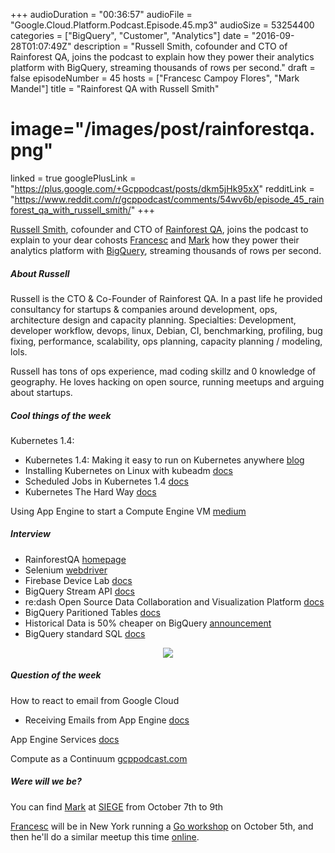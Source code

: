 +++
audioDuration = "00:36:57"
audioFile = "Google.Cloud.Platform.Podcast.Episode.45.mp3"
audioSize = 53254400
categories = ["BigQuery", "Customer", "Analytics"]
date = "2016-09-28T01:07:49Z"
description = "Russell Smith, cofounder and CTO of Rainforest QA, joins the podcast to explain how they power their analytics platform with BigQuery, streaming thousands of rows per second."
draft = false
episodeNumber = 45
hosts = ["Francesc Campoy Flores", "Mark Mandel"]
title = "Rainforest QA with Russell Smith"
# image="/images/post/rainforestqa.png"
linked = true
googlePlusLink = "https://plus.google.com/+Gcppodcast/posts/dkm5jHk95xX"
redditLink = "https://www.reddit.com/r/gcppodcast/comments/54wv6b/episode_45_rainforest_qa_with_russell_smith/"
+++

[Russell Smith](https://twitter.com/rhs), cofounder and CTO of
[Rainforest QA](https://www.rainforestqa.com/), joins the podcast to explain
to your dear cohosts [Francesc](https://twitter.com/francesc) and [Mark](https://twitter.com/neurotic)
how they power their analytics platform with [BigQuery](https://cloud.google.com/bigquery/),
streaming thousands of rows per second.

<!--more-->

##### About Russell

Russell is the CTO & Co-Founder of Rainforest QA.
In a past life he provided consultancy for startups & companies around development, ops, architecture
design and capacity planning. Specialties: Development, developer workflow, devops, linux, Debian,
CI, benchmarking, profiling, bug fixing, performance, scalability, ops planning, capacity planning / modeling, lols.

Russell has tons of ops experience, mad coding skillz and 0 knowledge of geography.
He loves hacking on open source, running meetups and arguing about startups.

##### Cool things of the week

Kubernetes 1.4:

- Kubernetes 1.4: Making it easy to run on Kubernetes anywhere [blog](http://blog.kubernetes.io/2016/09/kubernetes-1.4-making-it-easy-to-run-on-kuberentes-anywhere.html)
- Installing Kubernetes on Linux with kubeadm [docs](http://kubernetes.io/docs/getting-started-guides/kubeadm/)
- Scheduled Jobs in Kubernetes 1.4 [docs](http://kubernetes.io/docs/user-guide/scheduled-jobs/)
- Kubernetes The Hard Way [docs](https://github.com/kelseyhightower/kubernetes-the-hard-way)

Using App Engine to start a Compute Engine VM [medium](https://medium.com/google-cloud/using-app-engine-to-start-a-compute-engine-vm-be713c98d6a#.wsbvsmv39)

##### Interview

- RainforestQA [homepage](https://rainforestqa.com)
- Selenium [webdriver](http://www.seleniumhq.org/projects/webdriver/)
- Firebase Device Lab [docs](https://firebase.google.com/docs/test-lab/)
- BigQuery Stream API [docs](https://cloud.google.com/bigquery/streaming-data-into-bigquery)
- re:dash Open Source Data Collaboration and Visualization Platform [docs](http://docs.redash.io/en/latest/)
- BigQuery Paritioned Tables [docs](https://cloud.google.com/bigquery/docs/partitioned-tables)
- Historical Data is 50% cheaper on BigQuery [announcement](https://cloud.google.com/blog/big-data/2016/03/google-bigquery-cuts-historical-data-storage-cost-in-half-and-accelerates-many-queries-by-10x)
- BigQuery standard SQL [docs](https://cloud.google.com/bigquery/sql-reference/enabling-standard-sql)

<div style="text-align: center">
  <img src="/images/post/rainforestqa_wide.png">
</div>

##### Question of the week

How to react to email from Google Cloud
- Receiving Emails from App Engine [docs](https://cloud.google.com/appengine/docs/python/mail/receiving-mail-with-mail-api)

App Engine Services [docs](https://cloud.google.com/appengine/docs/python/an-overview-of-app-engine)

Compute as a Continuum [gcppodcast.com](https://www.gcppodcast.com/post/episode-2-compute-as-a-continuum/)

##### Were will we be?

You can find [Mark](https://twitter.com/neurotic) at [SIEGE](https://siegecon.net/) from October 7th to 9th

[Francesc](https://twitter.com/francesc) will be in New York running a
[Go workshop](http://www.meetup.com/NYC-Women-Who-Go/events/234422794/?a=socialmedia)
on October 5th, and then he'll do a similar meetup this time [online](https://www.bigmarker.com/remote-meetup-go/Mini-Workshop-Build-a-Web-App-with-Francesc).
